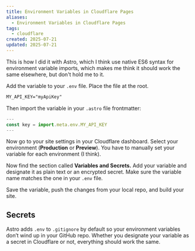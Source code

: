 ```yaml
---
title: Environment Variables in Cloudflare Pages
aliases:
  - Environment Variables in Cloudflare Pages
tags:
  - cloudflare
created: 2025-07-21
updated: 2025-07-21
---
```


<aside class="callout"><p>This is how I did it with Astro, which I think use native ES6 syntax for environment variable imports, which makes me think it should work the same elsewhere, but don't hold me to it.</p></aside>

Add the variable to your `.env` file. Place the file at the root.

```txt
MY_API_KEY="myApiKey"
```

Then import the variable in your `.astro` file frontmatter:

```js
---
const key = import.meta.env.MY_API_KEY
---
```

Now go to your site settings in your Cloudflare dashboard. Select your environment (**Production** or **Preview**). You have to manually set your variable for each environment (I think). 

Now find the section called **Variables and Secrets.** Add your variable and designate it as plain text or an encrypted secret. Make sure the variable name matches the one in your `.env` file.

Save the variable, push the changes from your local repo, and build your site.

## Secrets

Astro adds `.env` to `.gitignore` by default so your environment variables don’t wind up in your GitHub repo. Whether you designate your variable as a secret in Cloudflare or not, everything should work the same.
